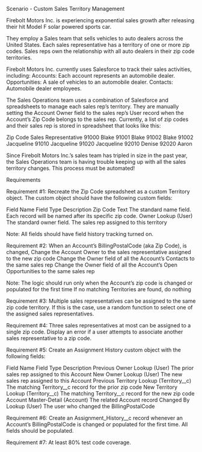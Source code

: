 Scenario - Custom Sales Territory Management

Firebolt Motors Inc. is experiencing exponential sales growth after releasing their hit Model F solar powered sports car. 

They employ a Sales team that sells vehicles to auto dealers across the United States. Each sales representative has a territory of one or more zip codes. Sales reps own the relationship with all auto dealers in their zip code territories.

Firebolt Motors Inc. currently uses Salesforce to track their sales activities, including:
Accounts: Each account represents an automobile dealer.
Opportunities: A sale of vehicles to an automobile dealer.
Contacts: Automobile dealer employees.

The Sales Operations team uses a combination of Salesforce and spreadsheets to manage each sales rep’s territory. They are manually setting the Account Owner field to the sales rep’s User record when the Account’s Zip Code belongs to the sales rep. Currently, a list of zip codes and their sales rep is stored in spreadsheet that looks like this:

Zip Code               Sales Representative
91000                  Blake
91001                  Blake
91002                  Blake
91002                  Jacqueline
91010                  Jacqueline
91020                  Jacqueline
92010                  Denise
92020                  Aaron


Since Firebolt Motors Inc.’s sales team has tripled in size in the past year, the Sales Operations team is having trouble keeping up with all the sales territory changes. This process must be automated!

Requirements 

Requirement #1: Recreate the Zip Code spreadsheet as a custom Territory object. The custom object should have the following custom fields:

Field Name
Field Type
Description
Zip Code
Text 
The standard name field. Each record will be named after its specific zip code.
Owner
Lookup (User)
The standard owner field. The sales rep assigned to this territory


Note: All fields should have field history tracking turned on.

Requirement #2: When an Account’s BillingPostalCode (aka Zip Code), is changed, 
Change the Account Owner to the sales representative assigned to the new zip code
Change the Owner field of all the Account’s Contacts to the same sales rep 
Change the Owner field of all the Account’s Open Opportunities to the same sales rep

Note: 
The logic should run only when the Account’s zip code is changed or populated for the first time
If no matching Territories are found, do nothing 

Requirement #3: Multiple sales representatives can be assigned to the same zip code territory. If this is the case, use a random function to select one of the assigned sales representatives.

Requirement #4: Three sales representatives at most can be assigned to a single zip code. Display an error if a user attempts to associate another sales representative to a zip code.

Requirement #5: Create an Assignment History custom object with the following fields:

Field Name
Field Type
Description
Previous Owner
Lookup (User)
The prior sales rep assigned to this Account
New Owner
Lookup (User)
The new sales rep assigned to this Account
Previous Territory
Lookup (Territory__c)
The matching Territory__c record for the prior zip code
New Territory
Lookup (Territory__c)
The matching Territory__c record for the new zip code
Account
Master-Detail (Account)
The related Account record
Changed By
Lookup (User)
The user who changed the BillingPostalCode

Requirement #6: Create an Assignment_History__c record whenever an Account’s BillingPostalCode is changed or populated for the first time. All fields should be populated.

Requirement #7: At least 80% test code coverage.


